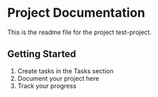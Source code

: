 # Project Documentation 
 
This is the readme file for the project test-project. 
 
## Getting Started 
 
1. Create tasks in the Tasks section 
2. Document your project here 
3. Track your progress 
